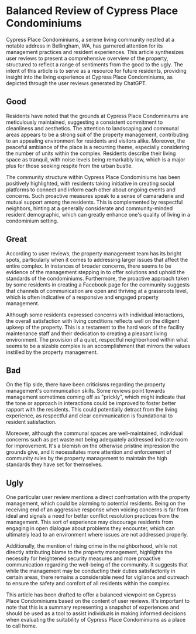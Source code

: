 # Balanced Review of Cypress Place Condominiums

Cypress Place Condominiums, a serene living community nestled at a notable address in Bellingham, WA, has garnered attention for its management practices and resident experiences. This article synthesizes user reviews to present a comprehensive overview of the property, structured to reflect a range of sentiments from the good to the ugly. The intent of this article is to serve as a resource for future residents, providing insight into the living experience at Cypress Place Condominiums, as depicted through the user reviews generated by ChatGPT.

## **Good**

Residents have noted that the grounds at Cypress Place Condominiums are meticulously maintained, suggesting a consistent commitment to cleanliness and aesthetics. The attention to landscaping and communal areas appears to be a strong suit of the property management, contributing to an appealing environment for residents and visitors alike. Moreover, the peaceful ambiance of the place is a recurring theme, especially considering the number of units within the complex. Residents describe their living space as tranquil, with noise levels being remarkably low, which is a major plus for those seeking respite from the urban bustle.

The community structure within Cypress Place Condominiums has been positively highlighted, with residents taking initiative in creating social platforms to connect and inform each other about ongoing events and concerns. Such proactive measures speak to a sense of camaraderie and mutual support among the residents. This is complemented by respectful neighbors, hinting at a generally considerate and community-minded resident demographic, which can greatly enhance one's quality of living in a condominium setting.

## **Great**

According to user reviews, the property management team has its bright spots, particularly when it comes to addressing larger issues that affect the entire complex. In instances of broader concerns, there seems to be evidence of the management stepping in to offer solutions and uphold the standards of the condominiums. Furthermore, the proactive approach taken by some residents in creating a Facebook page for the community suggests that channels of communication are open and thriving at a grassroots level, which is often indicative of a responsive and engaged property management.

Although some residents expressed concerns with individual interactions, the overall satisfaction with living conditions reflects well on the diligent upkeep of the property. This is a testament to the hard work of the facility maintenance staff and their dedication to creating a pleasant living environment. The provision of a quiet, respectful neighborhood within what seems to be a sizable complex is an accomplishment that mirrors the values instilled by the property management.

## **Bad**

On the flip side, there have been criticisms regarding the property management's communication skills. Some reviews point towards management sometimes coming off as "prickly", which might indicate that the tone or approach in interactions could be improved to foster better rapport with the residents. This could potentially detract from the living experience, as respectful and clear communication is foundational to resident satisfaction.

Moreover, although the communal spaces are well-maintained, individual concerns such as pet waste not being adequately addressed indicate room for improvement. It's a blemish on the otherwise pristine impression the grounds give, and it necessitates more attention and enforcement of community rules by the property management to maintain the high standards they have set for themselves.

## **Ugly**

One particular user review mentions a direct confrontation with the property management, which could be alarming to potential residents. Being on the receiving end of an aggressive response when voicing concerns is far from ideal and signals a need for better conflict resolution practices from the management. This sort of experience may discourage residents from engaging in open dialogue about problems they encounter, which can ultimately lead to an environment where issues are not addressed properly.

Additionally, the mention of rising crime in the neighborhood, while not directly attributing blame to the property management, highlights the necessity for heightened security measures and more proactive communication regarding the well-being of the community. It suggests that while the management may be conducting their duties satisfactorily in certain areas, there remains a considerable need for vigilance and outreach to ensure the safety and comfort of all residents within the complex.

This article has been drafted to offer a balanced viewpoint on Cypress Place Condominiums based on the content of user reviews. It's important to note that this is a summary representing a snapshot of experiences and should be used as a tool to assist individuals in making informed decisions when evaluating the suitability of Cypress Place Condominiums as a place to call home.